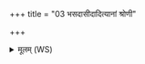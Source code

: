 +++
title = "03 भसदासीदादित्यानां श्रोणी"

+++
<details><summary>मूलम् (WS)</summary>

भसदासीदादित्यानां श्रोणी आस्तां बृहस्पतेः }  
पुच्छं वातस्य देवस्य तेन धूनोत्योषधीः ॥ ३ ॥
</details>